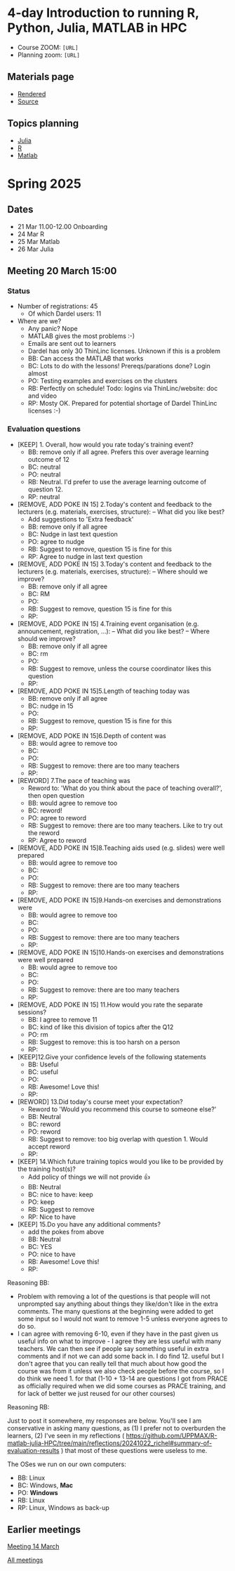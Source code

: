 # 4-day Introduction to running R, Python, Julia, MATLAB in HPC

- Course ZOOM: `[URL]`
- Planning zoom: `[URL]`

## Materials page

- [Rendered](https://uppmax.github.io/R-matlab-julia-HPC/)
- [Source](https://github.com/UPPMAX/R-matlab-julia-HPC/tree/main)

## Topics planning

- [Julia](https://hackmd.io/ERX9FIgyR_6wDbmcqi_8HA#)
- [R](https://hackmd.io/gV_gdctHQPWz6eElFWfq6Q#)
- [Matlab](https://hackmd.io/RTujs9MnS0ehsGD7ufNBfA#)

# Spring 2025

## Dates

- 21 Mar 11.00-12.00 Onboarding 
- 24 Mar R
- 25 Mar Matlab
- 26 Mar Julia

## Meeting 20 March 15:00

### Status

- Number of registrations: 45
    - Of which Dardel users: 11
- Where are we? 
    - Any panic? Nope
    - MATLAB gives the most problems :-)
    - Emails are sent out to learners
    - Dardel has only 30 ThinLinc licenses. Unknown if this is a problem
    - BB: Can access the MATLAB that works
    - BC: Lots to do with the lessons! Prereqs/parations done? Login almost 
    - PO: Testing examples and exercises on the clusters
    - RB: Perfectly on schedule! Todo: logins via ThinLinc/website: doc and video
    - RP: Mosty OK. Prepared for potential shortage of Dardel ThinLinc licenses :-)
 
### Evaluation questions

- [KEEP] 1. Overall, how would you rate today's training event?
    - BB: remove only if all agree. Prefers this over average learning outcome of 12
    - BC: neutral
    - PO: neutral
    - RB: Neutral. I'd prefer to use the average learning outcome
      of question 12.
    - RP: neutral
- [REMOVE, ADD POKE IN 15] 2.Today's content and feedback to the lecturers (e.g. materials, exercises, structure): – What did you like best?
    - Add suggestions to 'Extra feedback'
    - BB: remove only if all agree
    - BC: Nudge in last text question
    - PO: agree to nudge
    - RB: Suggest to remove, question 15 is fine for this
    - RP: Agree to nudge in last text question
- [REMOVE, ADD POKE IN 15] 3.Today's content and feedback to the lecturers (e.g. materials, exercises, structure): – Where should we improve?
    - BB: remove only if all agree
    - BC: RM
    - PO:
    - RB: Suggest to remove, question 15 is fine for this
    - RP: 
- [REMOVE, ADD POKE IN 15] 4.Training event organisation (e.g. announcement, registration, ...):  –   What did you like best?      – Where should we improve?
    - BB: remove only if all agree
    - BC: rm
    - PO:
    - RB: Suggest to remove, unless the course coordinator likes this question
    - RP: 
- [REMOVE, ADD POKE IN 15]5.Length of teaching today was
    - BB: remove only if all agree
    - BC: nudge in 15
    - PO:
    - RB: Suggest to remove, question 15 is fine for this
    - RP: 
- [REMOVE, ADD POKE IN 15]6.Depth of content was
    - BB: would agree to remove too
    - BC: 
    - PO:
    - RB: Suggest to remove: there are too many teachers
    - RP: 
- [REWORD] 7.The pace of teaching was
    - Reword to: 'What do you think about the pace of teaching overall?', then open question
    - BB: would agree to remove too
    - BC: reword!
    - PO: agree to reword
    - RB: Suggest to remove: there are too many teachers. Like to try out the reword
    - RP: Agree to reword
- [REMOVE, ADD POKE IN 15]8.Teaching aids used (e.g. slides) were well prepared
    - BB: would agree to remove too
    - BC:
    - PO:
    - RB: Suggest to remove: there are too many teachers
    - RP: 
- [REMOVE, ADD POKE IN 15]9.Hands-on exercises and demonstrations were
    - BB: would agree to remove too
    - BC:
    - PO:
    - RB: Suggest to remove: there are too many teachers
    - RP: 
- [REMOVE, ADD POKE IN 15]10.Hands-on exercises and demonstrations were well prepared
    - BB: would agree to remove too
    - BC:
    - PO:
    - RB: Suggest to remove: there are too many teachers
    - RP: 
- [REMOVE, ADD POKE IN 15] 11.How would you rate the separate sessions?
    - BB: I agree to remove 11
    - BC: kind of like this division of topics after the Q12
    - PO: rm
    - RB: Suggest to remove: this is too harsh on a person
    - RP: 
- [KEEP]12.Give your confidence levels of the following statements
    - BB: Useful
    - BC: useful
    - PO:
    - RB: Awesome! Love this!
    - RP: 
- [REWORD] 13.Did today's course meet your expectation?
    - Reword to 'Would you recommend this course to someone else?'
    - BB: Neutral
    - BC: reword
    - PO: reword
    - RB: Suggest to remove: too big overlap with question 1. Would accept reword
    - RP: 
- [KEEP] 14.Which future training topics would you like to be provided by the training host(s)?
    - Add policy of things we will not provide :+1:
    - BB: Neutral
    - BC: nice to have: keep
    - PO: keep
    - RB: Suggest to remove
    - RP: Nice to have
- [KEEP] 15.Do you have any additional comments?
    - add the pokes from above
    - BB: Neutral
    - BC: YES
    - PO: nice to have
    - RB: Awesome! Love this!
    - RP: 

Reasoning BB:

- Problem with removing a lot of the questions is that people will not unprompted say anything about things they like/don't like in the extra comments. The many questions at the beginning were added to get some input so I would not want to remove 1-5 unless everyone agrees to do so.
- I can agree with removing 6-10, even if they have in the past given us useful info on what to improve - I agree they are less useful with many teachers. We can then see if people say something useful in extra comments and if not we can add some back in.
I do find 12. useful but I don't agree that you can really tell that much about how good the course was from it unless we also check people before the course, so I do think we need 1. for that
(1-10 + 13-14 are questions I got from PRACE as officially required when we did some courses as PRACE training, and for lack of better we just reused for our other courses)

Reasoning RB:

Just to post it somewhere, my responses are below. You'll see I am conservative in asking many questions, as (1) I prefer not to overburden the learners, (2) I've seen in my reflections ( https://github.com/UPPMAX/R-matlab-julia-HPC/tree/main/reflections/20241022_richel#summary-of-evaluation-results ) that most of these questions were useless to me.

The OSes we run on our own computers:
- BB: Linux
- BC: Windows, **Mac** 
- PO: **Windows**
- RB: Linux
- RP: Linux, Windows as back-up

## Earlier meetings

[Meeting 14 March](https://github.com/UPPMAX/R-matlab-julia-HPC/blob/main/meeting_notes/20250314.md)

[All meetings](https://github.com/UPPMAX/R-matlab-julia-HPC/tree/main/meeting_notes)

